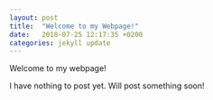 ```yaml
---
layout: post
title:  "Welcome to my Webpage!"
date:   2018-07-25 12:17:35 +0200
categories: jekyll update
---
```


Welcome to my webpage!

I have nothing to post yet. Will post something soon!